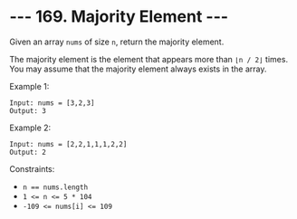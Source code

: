 # --- 169. Majority Element ---

Given an array `nums` of size `n`, return the majority element.

The majority element is the element that appears more than `⌊n / 2⌋` times. You may assume that the majority element always exists in the array.

Example 1:
```
Input: nums = [3,2,3]
Output: 3
```
Example 2:
```
Input: nums = [2,2,1,1,1,2,2]
Output: 2
```


Constraints:

- `n == nums.length`
- `1 <= n <= 5 * 104`
- `-109 <= nums[i] <= 109`
